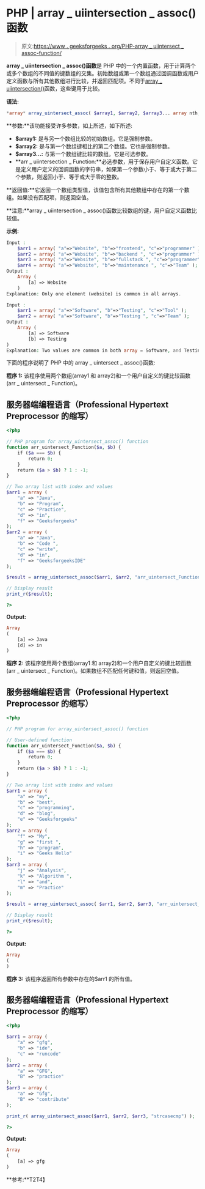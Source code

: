 # PHP | array _ uiintersection _ assoc()函数

> 原文:[https://www . geeksforgeeks . org/PHP-array _ uiintersect _ assoc-function/](https://www.geeksforgeeks.org/php-array_uintersect_assoc-function/)

**array _ uiintersection _ assoc()函数**是 PHP 中的一个内置函数，用于计算两个或多个数组的不同值的键数组的交集。初始数组或第一个数组通过回调函数或用户定义函数与所有其他数组进行比较，并返回匹配项。不同于[array _ uiintersection()](https://www.geeksforgeeks.org/php-array_uintersect-function/)函数，这些键用于比较。

**语法:**

```php
*array* array_uintersect_assoc( $array1, $array2, $array3... array nth, arr_uintersect_Function)
```

**参数:**该功能接受许多参数，如上所述，如下所述:

*   **$array1:** 是与另一个数组比较的初始数组。它是强制参数。
*   **$array2:** 是与第一个数组键相比的第二个数组。它也是强制参数。
*   **$array3…:** 与第一个数组键比较的数组。它是可选参数。
*   **arr _ uiintersection _ Function:**必选参数，用于保存用户自定义函数。它是定义用户定义的回调函数的字符串，如果第一个参数小于、等于或大于第二个参数，则返回小于、等于或大于零的整数。

**返回值:**它返回一个数组类型值，该值包含所有其他数组中存在的第一个数组。如果没有匹配项，则返回空值。

**注意:**array _ uiintersection _ assoc()函数比较数组的键，用户自定义函数比较值。

**示例:**

```php
Input :
    $arr1 = array( "a"=>"Website", "b"=>"frontend", "c"=>"programmer" );
    $arr2 = array( "a"=>"Website", "b"=>"backend ", "c"=>"programmer" );
    $arr3 = array( "a"=>"Website", "b"=>"fullstack ", "c"=>"programmer" );
    $arr4 = array( "a"=>"Website", "b"=>"maintenance ", "c"=>"Team" );
Output :
    Array (
        [a] => Website
    )
Explanation: Only one element (website) is common in all arrays.

Input :
    $arr1 = array( "a"=>"Software", "b"=>"Testing", "c"=>"Tool" );
    $arr2 = array( "a"=>"Software", "b"=>"Testing ", "c"=>"Team" );
Output :
    Array (
        [a] => Software
        [b] => Testing
)
Explanation: Two values are common in both array = Software, and Testing.
```

下面的程序说明了 PHP 中的 array _ uintersect _ assoc()函数:

**程序 1:** 该程序使用两个数组(array1 和 array2)和一个用户自定义的键比较函数(arr _ uintersect _ Function)。

## 服务器端编程语言（Professional Hypertext Preprocessor 的缩写）

```php
<?php

// PHP program for array_uintersect_assoc() function
function arr_uintersect_Function($a, $b) {
    if ($a === $b) {
        return 0;
    }
    return ($a > $b) ? 1 : -1;
}

// Two array list with index and values
$arr1 = array (
    "a" => "Java",
    "b" => "Program",
    "c" => "Practice",
    "d" => "in",
    "f" => "Geeksforgeeks"
);
$arr2 = array (
    "a" => "Java",
    "b" => "Code ",
    "c" => "write",
    "d" => "in",
    "f" => "GeeksforgeeksIDE"
);

$result = array_uintersect_assoc($arr1, $arr2, "arr_uintersect_Function");

// Display result
print_r($result);

?>
```

**Output:** 

```php
Array
(
    [a] => Java
    [d] => in
)
```

**程序 2:** 该程序使用两个数组(array1 和 array2)和一个用户自定义的键比较函数(arr _ uintersect _ Function)。如果数组不匹配任何键和值，则返回空值。

## 服务器端编程语言（Professional Hypertext Preprocessor 的缩写）

```php
<?php

// PHP program for array_uintersect_assoc() function

// User-defined function
function arr_uintersect_Function($a, $b) {
    if ($a === $b) {
        return 0;
    }
    return ($a > $b) ? 1 : -1;
}

// Two array list with index and values
$arr1 = array (
    "a" => "my",
    "b" => "best",
    "c" => "programming",
    "d" => "blog",
    "e" => "Geeksforgeeks"
);
$arr2 = array (
    "f" => "My",
    "g" => "first ",
    "h" => "program",
    "i" => "Geeks Hello"
);
$arr3 = array (
    "j" => "Analysis",
    "k" => "Algorithm ",
    "l" => "and",
    "m" => "Practice"
);

$result = array_uintersect_assoc( $arr1, $arr2, $arr3, "arr_uintersect_Function" );

// Display result
print_r($result);

?>
```

**Output:** 

```php
Array
(
)
```

**程序 3:** 该程序返回所有参数中存在的$arr1 的所有值。

## 服务器端编程语言（Professional Hypertext Preprocessor 的缩写）

```php
<?php

$arr1 = array (
    "a" => "gfg",
    "b" => "ide",
    "c" => "runcode"
);
$arr2 = array (
    "a" => "GFG",
    "B" => "practice"
);
$arr3 = array (
    "a" => "Gfg",
    "B" => "contribute"
);

print_r( array_uintersect_assoc($arr1, $arr2, $arr3, "strcasecmp") );

?>
```

**Output:** 

```php
Array
(
    [a] => gfg
)
```

**参考:**T2T4】